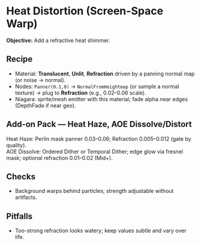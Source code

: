 # Heat Distortion (Screen-Space Warp)
**Objective:** Add a refractive heat shimmer.
## Recipe
- Material: **Translucent**, **Unlit**, **Refraction** driven by a panning normal map (or noise → normal).
- Nodes: `Panner(0.1,0)` → `NormalFromHeightmap` (or sample a normal texture) → plug to **Refraction** (e.g., 0.02–0.06 scale).
- Niagara: sprite/mesh emitter with this material; fade alpha near edges (DepthFade if near geo).
## Add-on Pack — Heat Haze, AOE Dissolve/Distort
Heat Haze: Perlin mask panner 0.03–0.06; Refraction 0.005–0.012 (gate by quality).  
AOE Dissolve: Ordered Dither or Temporal Dither; edge glow via fresnel mask; optional refraction 0.01–0.02 (Mid+).

## Checks
- Background warps behind particles; strength adjustable without artifacts.
## Pitfalls
- Too-strong refraction looks watery; keep values subtle and vary over life.
